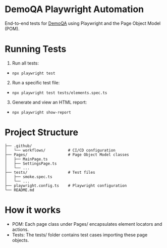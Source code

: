 # DemoQA Playwright Automation
End-to-end tests for [DemoQA](https://demoqa.com) using Playwright and the Page Object Model (POM).

# Running Tests

1. Run all tests:

- `npx playwright test`


2. Run a specific test file:

- `npx playwright test tests/elements.spec.ts`


3. Generate and view an HTML report:

- `npx playwright show-report`

# Project Structure
```
├── .github/
│   └── workflows/          # CI/CD configuration
├── Pages/                  # Page Object Model classes
│   ├── MainPage.ts
│   ├── SettingsPage.ts
│   └── ...
├── tests/                  # Test files
│   ├── smoke.spec.ts
│   └── ...
├── playwright.config.ts    # Playwright configuration
└── README.md
```

# How it works
- POM: Each page class under Pages/ encapsulates element locators and actions.
- Tests: The tests/ folder contains test cases importing these page objects.